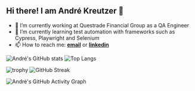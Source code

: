 ## Hi there! I am André Kreutzer 👋

- 🔭 I’m currently working at Questrade Financial Group as a QA Engineer
- 🌱 I’m currently learning test automation with frameworks such as Cypress, Playwright and Selenium
- 📫 How to reach me: [**email**](mailto:andre.kreutzer@outlook.com) or [**linkedin**](https://www.linkedin.com/in/andrekj/)

![André's GitHub stats](https://github-readme-stats.vercel.app/api?username=SeuUsername&show_icons=true&theme=radical)
![Top Langs](https://github-readme-stats.vercel.app/api/top-langs/?username=SeuUsername&layout=compact)

![trophy](https://github-profile-trophy.vercel.app/?username=SeuUsername&theme=onedark)
![GitHub Streak](https://streak-stats.demolab.com/?user=SeuUsername&theme=highcontrast)

![André's GitHub Activity Graph](https://github-readme-activity-graph.vercel.app/graph?username=SeuUsername&bg_color=1F222E&color=9e4c98&line=9e4c98&point=FFFFFF&area=true&hide_border=true)

